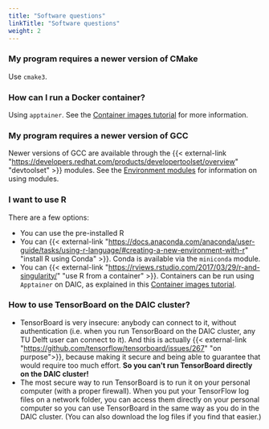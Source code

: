 ```yaml
---
title: "Software questions"
linkTitle: "Software questions"
weight: 2
---
```


### My program requires a newer version of CMake
 Use `cmake3`.

### How can I run a Docker container?
Using `apptainer`. See the [Container images tutorial](/tutorials/containerization/#containerization-technology) for more information.

### My program requires a newer version of GCC
Newer versions of GCC are available through the {{< external-link "https://developers.redhat.com/products/developertoolset/overview" "devtoolset" >}} modules. See the [Environment modules](/docs/manual/software/available-software#environment-modules) for information on using modules.

### I want to use R
There are a few options:
* You can use the pre-installed R
* You can {{< external-link "https://docs.anaconda.com/anaconda/user-guide/tasks/using-r-language/#creating-a-new-environment-with-r" "install R using Conda" >}}. Conda is available via the `miniconda` module.
* You can {{< external-link "https://rviews.rstudio.com/2017/03/29/r-and-singularity/" "use R from a container" >}}. Containers can be run using `Apptainer` on DAIC, as explained in this [Container images tutorial](/tutorials/containerization/). 

### How to use TensorBoard on the DAIC cluster?
* TensorBoard is very insecure: anybody can connect to it, without authentication (i.e. when you run TensorBoard on the DAIC cluster, any TU Delft user can connect to it). And this is actually {{< external-link "https://github.com/tensorflow/tensorboard/issues/267"  "on purpose">}}, because making it secure and being able to guarantee that would require too much effort. **So you can't run TensorBoard directly on the DAIC cluster!**
* The most secure way to run TensorBoard is to run it on your personal computer (with a proper firewall). When you put your TensorFlow log files on a network folder, you can access them directly on your personal computer so you can use TensorBoard in the same way as you do in the DAIC cluster. (You can also download the log files if you find that easier.)
